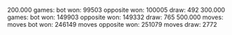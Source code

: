 200.000 games:
    bot won:        99503
    opposite won:   100005
    draw:           492
300.000 games:
    bot won:        149903
    opposite won:   149332
    draw:           765
500.000 moves:
    moves bot won:      246149
    moves opposite won: 251079
    moves draw:         2772